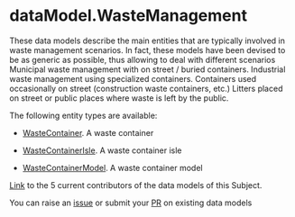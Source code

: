 # dataModel.WasteManagement
These data models describe the main entities that are typically involved in waste management scenarios. In fact, these models have been devised to be as generic as possible, thus allowing to deal with different scenarios Municipal waste management with on street / buried containers. Industrial waste management using specialized containers. Containers used occasionally on street (construction waste containers, etc.) Litters placed on street or public places where waste is left by the public.

The following entity types are available:
- [WasteContainer](https://github.com/smart-data-models/dataModel.WasteManagement/blob/master/WasteContainer/README.md). A waste container

- [WasteContainerIsle](https://github.com/smart-data-models/dataModel.WasteManagement/blob/master/WasteContainerIsle/README.md). A waste container isle

- [WasteContainerModel](https://github.com/smart-data-models/dataModel.WasteManagement/blob/master/WasteContainerModel/README.md). A waste container model


[Link](https://github.com/smart-data-models/dataModel.WasteManagement/blob/master/CONTRIBUTORS.yaml) to the 5 current contributors of the data models of this Subject.

You can raise an [issue](https://github.com/smart-data-models/dataModel.WasteManagement/issues) or submit your [PR](https://github.com/smart-data-models/dataModel.WasteManagement/pulls) on existing data models


